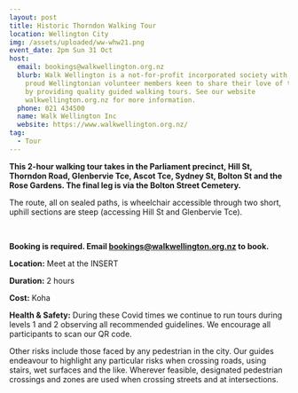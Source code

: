 ```yaml
---
layout: post
title: Historic Thorndon Walking Tour
location: Wellington City
img: /assets/uploaded/ww-whw21.png
event_date: 2pm Sun 31 Oct
host:
  email: bookings@walkwellington.org.nz
  blurb: Walk Wellington is a not-for-profit incorporated society with about 25
    proud Wellingtonian volunteer members keen to share their love of the city
    by providing quality guided walking tours. See our website
    walkwellington.org.nz for more information.
  phone: 021 434500
  name: Walk Wellington Inc
  website: https://www.walkwellington.org.nz/
tag:
  - Tour
---
```

**This 2-hour walking tour takes in the Parliament precinct, Hill St, Thorndon Road, Glenbervie Tce, Ascot Tce, Sydney St, Bolton St and the Rose Gardens. The final leg is via the Bolton Street Cemetery.** 

The route, all on sealed paths, is wheelchair accessible through two short, uphill sections are steep (accessing Hill St and Glenbervie Tce).

<br>

**Booking is required. Email bookings@walkwellington.org.nz to book.** 

**Location:** Meet at the INSERT

**Duration:** 2 hours 

**Cost:** Koha

**Health & Safety:** During these Covid times we continue to run tours during levels 1 and 2 observing all recommended guidelines. We encourage all participants to scan our QR code. 

Other risks include those faced by any pedestrian in the city. Our guides endeavour to highlight any particular risks when crossing roads, using stairs, wet surfaces and the like. Wherever feasible, designated pedestrian crossings and zones are used when crossing streets and at intersections.